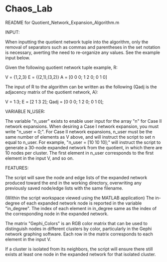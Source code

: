 # Chaos_Lab

README for Quotient_Network_Expansion_Algorithm.m

INPUT:

When inputting the quotient network tuple into the algorithm, only the removal of separators such as commas and parentheses in the set notation is necessary, averting the need to re-organize any values. See the example input below.

Given the following quotient network tuple example, R:

V = {1,2,3}
E = {(2,1),(3,2)}
A = [0 0 0; 1 2 0; 0 1 0]

The input of R to the algorithm can be written as the following (Qadj is the adjacency matrix of the quotient network, A):

V = 1:3;
E = [2 1 3 2];
Qadj = [0 0 0; 1 2 0; 0 1 0];

VARIABLE N_USER:

The variable "n_user" exists to enable user input for the array "n" for Case II network expansions. When desiring a Case I network expansion, you must write "n_user = 0;". For Case II network expansions, n_user must be the same number of elements as V above, and will instruct the script to set n equal to n_user. For example, "n_user = [10 10 10];" will instruct the script to generate a 30-node expanded network from the quotient, in which there are 10 nodes per cluster. The first element in n_user corresponds to the first element in the input V, and so on.

FEATURES:

The script will save the node and edge lists of the expanded network produced toward the end in the working directory, overwriting any previously saved node/edge lists with the same filename.

(Within the script workspace viewed using the MATLAB application) The in-degree of each expanded network node is reported in the variable "in_degree". The index of each element in in_degree same as the index of the corresponding node in the expanded network.

The matrix "Gephi_Colors" is an RGB color matrix that can be used to distinguish nodes in different clusters by color, particularly in the Gephi network graphing software. Each row in the matrix corresponds to each element in the input V.

If a cluster is isolated from its neighbors, the script will ensure there still exists at least one node in the expanded network for that isolated cluster.